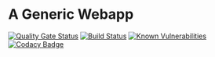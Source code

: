 # A Generic Webapp
[![Quality Gate Status](https://sonarcloud.io/api/project_badges/measure?project=WojoInc_genaric_webapp&metric=alert_status)](https://sonarcloud.io/dashboard?id=WojoInc_genaric_webapp)
[![Build Status](https://travis-ci.com/WojoInc/genaric_webapp.svg?branch=master)](https://travis-ci.com/WojoInc/genaric_webapp)
[![Known Vulnerabilities](https://snyk.io/test/github/iseage-isu/genaric_webapp/badge.svg)](https://snyk.io/test/github/iseage-isu/genatic_webapp) 
[![Codacy Badge](https://api.codacy.com/project/badge/Grade/c55d4f2a50c74a4097a374d84f4d8895)](https://www.codacy.com/app/TheToddLuci0/genaric_webapp?utm_source=github.com&amp;utm_medium=referral&amp;utm_content=ISEAGE-ISU/genaric_webapp&amp;utm_campaign=Badge_Grade)
